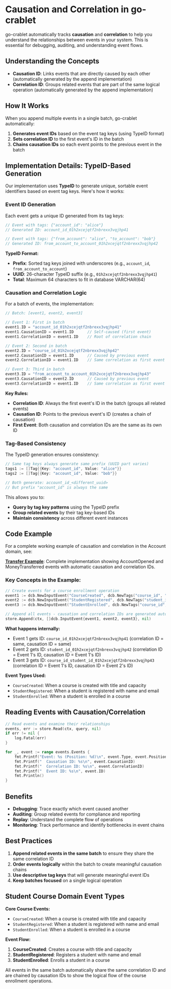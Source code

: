 # Causation and Correlation in go-crablet

go-crablet automatically tracks **causation** and **correlation** to help you understand the relationships between events in your system. This is essential for debugging, auditing, and understanding event flows.

## Understanding the Concepts

- **Causation ID**: Links events that are directly caused by each other (automatically generated by the append implementation)
- **Correlation ID**: Groups related events that are part of the same logical operation (automatically generated by the append implementation)

## How It Works

When you append multiple events in a single batch, go-crablet automatically:

1. **Generates event IDs** based on the event tag keys (using TypeID format)
2. **Sets correlation ID** to the first event's ID in the batch
3. **Chains causation IDs** so each event points to the previous event in the batch

## Implementation Details: TypeID-Based Generation

Our implementation uses **TypeID** to generate unique, sortable event identifiers based on event tag keys. Here's how it works:

### Event ID Generation

Each event gets a unique ID generated from its tag keys:

```go
// Event with tags: {"account_id": "alice"}
// Generated ID: account_id_01h2xcejqtf2nbrexx3vqjhp41

// Event with tags: {"from_account": "alice", "to_account": "bob"}
// Generated ID: from_account_to_account_01h2xcejqtf2nbrexx3vqjhp42
```

**TypeID Format:**
- **Prefix**: Sorted tag keys joined with underscores (e.g., `account_id`, `from_account_to_account`)
- **UUID**: 26-character TypeID suffix (e.g., `01h2xcejqtf2nbrexx3vqjhp41`)
- **Total**: Maximum 64 characters to fit in database VARCHAR(64)

### Causation and Correlation Logic

For a batch of events, the implementation:

```go
// Batch: [event1, event2, event3]

// Event 1: First in batch
event1.ID = "account_id_01h2xcejqtf2nbrexx3vqjhp41"
event1.CausationID = event1.ID      // Self-caused (first event)
event1.CorrelationID = event1.ID    // Root of correlation chain

// Event 2: Second in batch  
event2.ID = "course_id_01h2xcejqtf2nbrexx3vqjhp42"
event2.CausationID = event1.ID      // Caused by previous event
event2.CorrelationID = event1.ID    // Same correlation as first event

// Event 3: Third in batch
event3.ID = "from_account_to_account_01h2xcejqtf2nbrexx3vqjhp43"
event3.CausationID = event2.ID      // Caused by previous event
event3.CorrelationID = event1.ID    // Same correlation as first event
```

**Key Rules:**
- **Correlation ID**: Always the first event's ID in the batch (groups all related events)
- **Causation ID**: Points to the previous event's ID (creates a chain of causation)
- **First Event**: Both causation and correlation IDs are the same as its own ID

### Tag-Based Consistency

The TypeID generation ensures consistency:

```go
// Same tag keys always generate same prefix (UUID part varies)
tags1 := []Tag{{Key: "account_id", Value: "alice"}}
tags2 := []Tag{{Key: "account_id", Value: "bob"}}

// Both generate: account_id_<different_uuid>
// But prefix "account_id" is always the same
```

This allows you to:
- **Query by tag key patterns** using the TypeID prefix
- **Group related events** by their tag key-based IDs
- **Maintain consistency** across different event instances

## Code Example

For a complete working example of causation and correlation in the Account domain, see:

**[Transfer Example](internal/examples/transfer/main.go)**: Complete implementation showing AccountOpened and MoneyTransferred events with automatic causation and correlation IDs.

### Key Concepts in the Example:

```go
// Create events for a course enrollment operation
event1 := dcb.NewInputEvent("CourseCreated", dcb.NewTags("course_id", "c1"), data1)
event2 := dcb.NewInputEvent("StudentRegistered", dcb.NewTags("student_id", "s1"), data2)
event3 := dcb.NewInputEvent("StudentEnrolled", dcb.NewTags("course_id", "c1", "student_id", "s1"), data3)

// Append all events - causation and correlation IDs are generated automatically
store.Append(ctx, []dcb.InputEvent{event1, event2, event3}, nil)
```

**What happens internally:**
- Event 1 gets ID: `course_id_01h2xcejqtf2nbrexx3vqjhp41` (correlation ID = same, causation ID = same)
- Event 2 gets ID: `student_id_01h2xcejqtf2nbrexx3vqjhp42` (correlation ID = Event 1's ID, causation ID = Event 1's ID)
- Event 3 gets ID: `course_id_student_id_01h2xcejqtf2nbrexx3vqjhp43` (correlation ID = Event 1's ID, causation ID = Event 2's ID)

**Event Types Used:**
- `CourseCreated`: When a course is created with title and capacity
- `StudentRegistered`: When a student is registered with name and email
- `StudentEnrolled`: When a student is enrolled in a course

## Reading Events with Causation/Correlation

```go
// Read events and examine their relationships
events, err := store.Read(ctx, query, nil)
if err != nil {
    log.Fatal(err)
}

for _, event := range events.Events {
    fmt.Printf("Event: %s (Position: %d)\n", event.Type, event.Position)
    fmt.Printf("  Causation ID: %s\n", event.CausationID)
    fmt.Printf("  Correlation ID: %s\n", event.CorrelationID)
    fmt.Printf("  Event ID: %s\n", event.ID)
    fmt.Println()
}
```

## Benefits

- **Debugging**: Trace exactly which event caused another
- **Auditing**: Group related events for compliance and reporting
- **Replay**: Understand the complete flow of operations
- **Monitoring**: Track performance and identify bottlenecks in event chains

## Best Practices

1. **Append related events in the same batch** to ensure they share the same correlation ID
2. **Order events logically** within the batch to create meaningful causation chains
3. **Use descriptive tag keys** that will generate meaningful event IDs
4. **Keep batches focused** on a single logical operation

## Student Course Domain Event Types

**Core Course Events:**
- `CourseCreated`: When a course is created with title and capacity
- `StudentRegistered`: When a student is registered with name and email
- `StudentEnrolled`: When a student is enrolled in a course

**Event Flow:**
1. **CourseCreated**: Creates a course with title and capacity
2. **StudentRegistered**: Registers a student with name and email
3. **StudentEnrolled**: Enrolls a student in a course

All events in the same batch automatically share the same correlation ID and are chained by causation IDs to show the logical flow of the course enrollment operations.